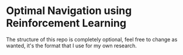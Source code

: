 # Optimal Navigation using Reinforcement Learning
The structure of this repo is completely optional, feel free to change as wanted, it's the format that I use for my own research.